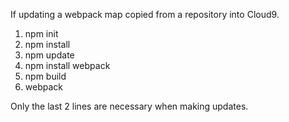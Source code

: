 If updating a webpack map copied from a repository into Cloud9.

1. npm init
2. npm install
3. npm update
4. npm install webpack
5. npm build
6. webpack

Only the last 2 lines are necessary when making updates.

